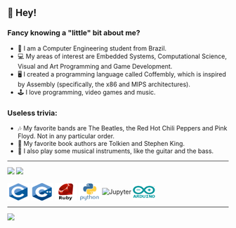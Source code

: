 ## 🦆 Hey!

### Fancy knowing a "little" bit about me?

* 🏫 I am a Computer Engineering student from Brazil.
* 💻 My areas of interest are Embedded Systems, Computational Science, Visual and Art Programming and Game Development.
* 🖥️ I created a programming language called Coffembly, which is inspired by Assembly (specifically, the x86 and MIPS architectures).
* 🕹️ I love programming, video games and music.

### Useless trivia:

* 🎶 My favorite bands are The Beatles, the Red Hot Chili Peppers and Pink Floyd. Not in any particular order.
* 📖 My favorite book authors are Tolkien and Stephen King.
* 🎸 I also play some musical instruments, like the guitar and the bass.

---

<div>
  <img height=160em src="https://github-readme-stats.vercel.app/api?username=UalaceCafe&show_icons=true&theme=radical"/>

  <img height=160em src="https://github-readme-stats.vercel.app/api/top-langs/?username=UalaceCafe&hide_progress=true&theme=radical"/>
</div>

<div style="display: inline_block"><br>
  <img align="center" alt="C" height="40" width="50" src="https://raw.githubusercontent.com/devicons/devicon/master/icons/c/c-original.svg">
  <img align="center" alt="C" height="40" width="50" src="https://raw.githubusercontent.com/devicons/devicon/master/icons/cplusplus/cplusplus-original.svg">
  <img align="center" alt="Ruby" height="40" width="50" src="https://raw.githubusercontent.com/devicons/devicon/master/icons/ruby/ruby-original-wordmark.svg">
  <img align="center" alt="Python" height="40" width="50" src="https://raw.githubusercontent.com/devicons/devicon/master/icons/python/python-original-wordmark.svg">
  <img align="center" alt="Jupyter" height="40" width="50" src="https://cdn.jsdelivr.net/gh/devicons/devicon/icons/jupyter/jupyter-original-wordmark.svg">
  <img align="center" alt="Arduino" height="40" width="50" src="https://raw.githubusercontent.com/devicons/devicon/master/icons/arduino/arduino-original-wordmark.svg">
</div>

---

<div>
  <a href="https://www.linkedin.com/in/ualace-henrique-santos-café-0b864a203/" target="_blank"><img src="https://img.shields.io/badge/-LinkedIn-%230077B5?style=for-the-badge&logo=linkedin&logoColor=white" target="_blank"></a>
</div>
